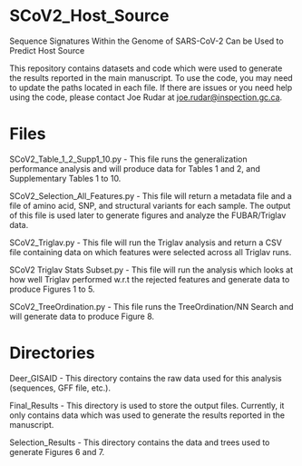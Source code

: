 # SCoV2_Host_Source
Sequence Signatures Within the Genome of SARS-CoV-2 Can be Used to Predict Host Source

This repository contains datasets and code which were used to generate the results reported in the main manuscript.
To use the code, you may need to update the paths located in each file. If there are issues or you need help using
the code, please contact Joe Rudar at joe.rudar@inspection.gc.ca.

# Files

SCoV2_Table_1_2_Supp1_10.py - This file runs the generalization performance analysis and will produce data for
Tables 1 and 2, and Supplementary Tables 1 to 10.

SCoV2_Selection_All_Features.py - This file will return a metadata file and a file of amino acid, SNP, and structural
variants for each sample. The output of this file is used later to generate figures and analyze the FUBAR/Triglav data.

SCoV2_Triglav.py - This file will run the Triglav analysis and return a CSV file containing data on which features were
selected across all Triglav runs.

SCoV2 Triglav Stats Subset.py - This file will run the analysis which looks at how well Triglav performed w.r.t the
rejected features and generate data to produce Figures 1 to 5.

SCoV2_TreeOrdination.py - This file runs the TreeOrdination/NN Search and will generate data to produce Figure 8.

# Directories

Deer_GISAID - This directory contains the raw data used for this analysis (sequences, GFF file, etc.).

Final_Results - This directory is used to store the output files. Currently, it only contains data which was
used to generate the results reported in the manuscript.

Selection_Results - This directory contains the data and trees used to generate Figures 6 and 7.
